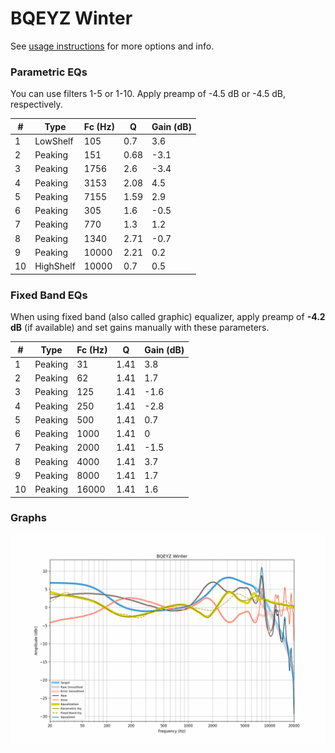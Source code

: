 # BQEYZ Winter
See [usage instructions](https://github.com/jaakkopasanen/AutoEq#usage) for more options and info.

### Parametric EQs
You can use filters 1-5 or 1-10. Apply preamp of -4.5 dB or -4.5 dB, respectively.

|   # | Type      |   Fc (Hz) |    Q |   Gain (dB) |
|-----|-----------|-----------|------|-------------|
|   1 | LowShelf  |       105 | 0.7  |         3.6 |
|   2 | Peaking   |       151 | 0.68 |        -3.1 |
|   3 | Peaking   |      1756 | 2.6  |        -3.4 |
|   4 | Peaking   |      3153 | 2.08 |         4.5 |
|   5 | Peaking   |      7155 | 1.59 |         2.9 |
|   6 | Peaking   |       305 | 1.6  |        -0.5 |
|   7 | Peaking   |       770 | 1.3  |         1.2 |
|   8 | Peaking   |      1340 | 2.71 |        -0.7 |
|   9 | Peaking   |     10000 | 2.21 |         0.2 |
|  10 | HighShelf |     10000 | 0.7  |         0.5 |

### Fixed Band EQs
When using fixed band (also called graphic) equalizer, apply preamp of **-4.2 dB** (if available) and set gains manually with these parameters.

|   # | Type    |   Fc (Hz) |    Q |   Gain (dB) |
|-----|---------|-----------|------|-------------|
|   1 | Peaking |        31 | 1.41 |         3.8 |
|   2 | Peaking |        62 | 1.41 |         1.7 |
|   3 | Peaking |       125 | 1.41 |        -1.6 |
|   4 | Peaking |       250 | 1.41 |        -2.8 |
|   5 | Peaking |       500 | 1.41 |         0.7 |
|   6 | Peaking |      1000 | 1.41 |         0   |
|   7 | Peaking |      2000 | 1.41 |        -1.5 |
|   8 | Peaking |      4000 | 1.41 |         3.7 |
|   9 | Peaking |      8000 | 1.41 |         1.7 |
|  10 | Peaking |     16000 | 1.41 |         1.6 |

### Graphs
![](./BQEYZ%20Winter.png)
